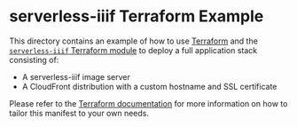 # serverless-iiif Terraform Example

This directory contains an example of how to use [Terraform](https://terraform.io/) and the [`serverless-iiif` Terraform module](../../extras/terraform/README.md) to deploy a full application stack consisting of:

- A serverless-iiif image server
- A CloudFront distribution with a custom hostname and SSL certificate

Please refer to the [Terraform documentation](https://developer.hashicorp.com/terraform/docs) for more information on how to tailor this manifest to your own needs.